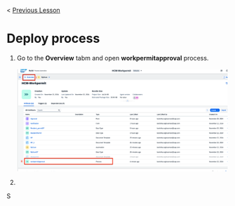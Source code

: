 < [Previous Lesson](./3_Automation.md)

# Deploy process

1. Go to the **Overview** tabm and open **workpermitapproval** process.<br><br>
![](./Images/12_22.png)

2. 
S